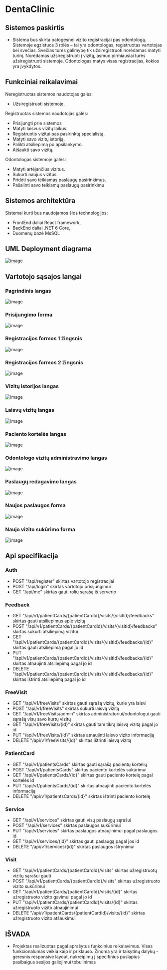 # DentaClinic
## Sistemos paskirtis
- Sistema bus skirta patogesnei vizito registracijai pas odontologą. Sistemoje egzistuos 3 rolės – tai yra odontologas, registruotas vartotojas bei svečias. Svečias turės galimybę tik užsiregistruoti norėdamas matyti turinį. Norėdamas užsiregistruoti į vizitą, asmuo pirmiausiai turės užsiregistruoti sistemoje. Odontologas matys visas registracijas, kokios yra įvykdytos.
##	Funkciniai reikalavimai
Neregistruotas sistemos naudotojas galės:

-	Užsiregistruoti sistemoje.

Registruotas sistemos naudotojas galės:

-	Prisijungti prie sistemos
-	Matyti laisvus vizitų laikus.
-	Registruotis vizitui pas pasirinktą specialistą.
-	Matyti savo vizitų istoriją.
-	Palikti atsiliepimą po apsilankymo.
-	Atšaukti savo vizitą.

Odontologas sistemoje galės:

-	Matyti artėjančius vizitus.
-	Sukurti naujus vizitus.
-	Pridėti savo teikiamas paslaugų pasirinkimus.
-	Pašalinti savo teikiamų paslaugų pasirinkimu 

##	Sistemos architektūra
Sistemai kurti bus naudojamos šios technologijos:
- FrontEnd daliai React framework,
- BackEnd daliai .NET 6 Core,
- Duomenų bazė MsSQL

## UML Deployment diagrama
![image](https://user-images.githubusercontent.com/65513238/205676755-657c8505-53b2-4404-882b-d4b8bee6e0e9.png)

## Vartotojo sąsajos langai

### Pagrindinis langas
![image](https://user-images.githubusercontent.com/65513238/205515565-81c07c9f-e03b-4b0e-87b4-86eacf4c9f5a.png)
### Prisijungimo forma
![image](https://user-images.githubusercontent.com/65513238/205515574-26278149-f551-4938-9180-203368cefb2f.png)
### Registracijos formos 1 žingsnis
![image](https://user-images.githubusercontent.com/65513238/205515578-b31bc959-706f-40ba-9efd-a8dc44d22d4c.png)
### Registracijos formos 2 žingsnis
![image](https://user-images.githubusercontent.com/65513238/205515585-c1d2652d-14c7-4225-8eb8-1adeb0c71f9e.png)
### Vizitų istorijos langas
![image](https://user-images.githubusercontent.com/65513238/205515608-7376c61c-4dc9-4cc6-9c8e-cfd36e89e39e.png)
### Laisvų vizitų langas
![image](https://user-images.githubusercontent.com/65513238/205515618-b1d04bff-e19f-4f4d-a856-26528fb64d63.png)
### Paciento kortelės langas
![image](https://user-images.githubusercontent.com/65513238/205515623-1a1ed97d-b569-4afd-80e6-90f26785ca97.png)
### Odontologo vizitų administravimo langas
![image](https://user-images.githubusercontent.com/65513238/205515653-76084234-fdd8-41b7-8531-ecaf83875289.png)
### Paslaugų redagavimo langas
![image](https://user-images.githubusercontent.com/65513238/205515666-d4dd9c8b-01f8-4031-8c17-5d9a44d3273e.png)
### Naujos paslaugos forma
![image](https://user-images.githubusercontent.com/65513238/205515676-36dd6078-627e-4d89-b09b-bca2092f7bc8.png)
### Naujo vizito sukūrimo forma
![image](https://user-images.githubusercontent.com/65513238/205515681-0837d4dc-4c77-4e70-af76-f9eacdda755d.png)


## Api specifikacija

### Auth
- POST "/api/register" skirtas vartotojo registracijai
- POST "/api/login" skirtas vartotojo prisijungimui
- GET "/api/me" skirtas gauti rolių sąrašą iš serverio

### Feedback
- GET "/api/v1/patientCards/{patientCardId}/visits/{visitId}/feedbacks" skirtas gauti atsiliepimus apie vizitą
- POST "/api/v1/patientCards/{patientCardId}/visits/{visitId}/feedbacks" skirtas sukurti atsiliepimą vizitui
- GET "/api/v1/patientCards/{patientCardId}/visits/{visitId}/feedbacks/{id}" skirtas gauti atsiliepimą pagal jo id
- PUT "/api/v1/patientCards/{patientCardId}/visits/{visitId}/feedbacks/{id}" skirtas atnaujinti atsiliepimą pagal jo id
- DELETE "/api/v1/patientCards/{patientCardId}/visits/{visitId}/feedbacks/{id}" skirtas ištrinti atsiliepimą pagal jo id

### FreeVisit
- GET "/api/v1/freeVisits" skirtas gauti sąrašą vizitų, kurie yra laisvi
- POST "/api/v1/freeVisits" skirtas sukurti laisvą vizitą
- GET "/api/v1/freeVisits/admin" skirtas administratoriui/odontologui gauti sąrašą visų savo kurtų vizitų
- GET "/api/v1/freeVisits/{id}" skirtas gauti tam tikrą laisvą vizitą pagal jo id
- PUT "/api/v1/freeVisits/{id}" skirtas atnaujinti laisvo vizito informaciją
- DELETE "/api/v1/freeVisits/{id}" skirtas ištrinti laisvą vizitą

### PatientCard
- GET "/api/v1/patientsCards" skirtas gauti sąrašą pacientų kortelių
- POST "/api/v1/patientsCards" skirtas paciento kortelės sukūrimui
- GET "/api/v1/patientsCards/{id}" skirtas gauti paciento kortelę pagal kortelės id
- PUT "/api/v1/patientsCards/{id}" skirtas atnaujinti paciento kortelės informaciją
- DELETE "/api/v1/patientsCards/{id}" skirtas ištrinti paciento kortelę

### Service
- GET "/api/v1/services" skirtas gauti visų paslaugų sąrašui
- POST "/api/v1/services" skirtas paslaugos sukūrimui
- PUT "/api/v1/services" skirtas paslaugos atnaujinimui pagal paslaugos id
- GET "/api/v1/services/{id}" skirtas gauti paslaugą pagal jos id
- DELETE "/api/v1/services/{id}" skirtas paslaugos ištrynimui

### Visit
- GET "/api/v1/patientCards/{patientCardId}/visits" skirtas užregistruotų vizitų sąrašui gauti
- POST "/api/v1/patientCards/{patientCardId}/visits" skirtas užregistruoto vizito sukūrimui
- GET "/api/v1/patientCards/{patientCardId}/visits/{id}" skirtas užregistruoto vizito gavimui pagal jo id
- PUT "/api/v1/patientCards/{patientCardId}/visits/{id}" skirtas užregistruoto vizito atnaujinimui
- DELETE "/api/v1/patientCards/{patientCardId}/visits/{id}" skirtas užregistruoto vizito atšaukimui

## IŠVADA
- Projektas realizuotas pagal aprašytus funkcinius reikalavimus. Visas funkcionalumas veikia kaip ir priklauso. Žinoma yra ir taisytinų dalykų - geresnis responsive layout, nukreipimų į specifinius puslapius pasibaigus sesijos galiojimui tobulinimas

